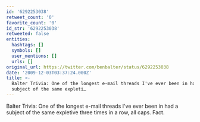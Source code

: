 ```yaml
---
id: '6292253038'
retweet_count: '0'
favorite_count: '0'
id_str: '6292253038'
retweeted: false
entities:
  hashtags: []
  symbols: []
  user_mentions: []
  urls: []
original_url: https://twitter.com/benbalter/status/6292253038
date: '2009-12-03T03:37:24.000Z'
title: >-
  Balter Trivia: One of the longest e-mail threads I've ever been in had a
  subject of the same expleti…
---
```


Balter Trivia: One of the longest e-mail threads I've ever been in had a subject of the same expletive three times in a row, all caps. Fact.